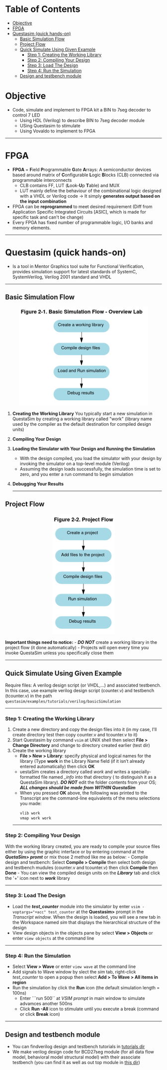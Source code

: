 # Table of Contents
- [Objective](#objective)
- [FPGA](#fpga)
- [Questasim (quick hands-on)](#questasim-quick-hands-on)
  - [Basic Simulation Flow](#basic-simulation-flow)
  - [Project Flow](#project-flow)
  - [Quick Simulate Using Given Example](#quick-simulate-using-given-example)
    - [Step 1: Creating the Working Library](#step-1-creating-the-working-library)
    - [Step 2: Compiling Your Design](#step-2-compiling-your-design)
    - [Step 3: Load The Design](#step-3-load-the-design)
    - [Step 4: Run the Simulation](#step-4-run-the-simulation)
  - [Design and testbench module](#design-and-testbench-module)


# Objective
- Code, simulate and implement to FPGA kit a BIN to 7seg decoder to control 7 LED
    - Using HDL (Verilog) to describe BIN to 7seg decoder module
    - USing Questasim to stimulate
    - Using Vovaldo to implement to FPGA
---

# FPGA

- **FPGA** = **F**ield **P**rogrammable **G**ate **A**rrays: A semiconductor devices based around matrix of **C**onfigurable **L**ogic **B**locks (CLB) connected via programmable interconnects
    - CLB contains FF, LUT (**L**ook-**U**p **T**able) and MUX
    - LUT mainly define the behaviour of the combinational logic designed with a VHDL or Verilog code -> It simply **generates output based on the input combination**
- FPGA can be **reprogrammed** to meet desired requirement (Diff from Application Specific Integrated Circuits [ASIC], which is made for specific task and can't be change)
- Every FPGA has fixed number of programmable logic, I/O banks and memory elements. 

---
# Questasim (quick hands-on)
- Is a tool in Mentor Graphics tool suite for Functional Verification, provides simulation support for latest standards of SystemC, SystemVerilog, Verilog 2001 standard and VHDL

---
## Basic Simulation Flow
<p align="center">
  <img alt="By build a sample project" src="../Pics/SimulationFlowofQuestasim.png " width="82%">
</p>


1. **Creating the Working Library**
    You typically start a new simulation in QuestaSim by creating a working library called "work" (library name used by the compiler as the default destination for compiled design units)
2. **Compiling Your Design**
3. **Loading the Simulator with Your Design and Running the Simulation**
    - With the design compiled, you load the simulator with your design by invoking the simulator on a top-level module (Verilog)
    - Assuming the design loads successfully, the simulation time is set to zero, and you enter a run command to begin simulation
4. **Debugging Your Results**
   
   ---
## Project Flow
<p align="center">
  <img alt="By build a sample project" src="../Pics/ProjectFlowQuestasim.png " width="40%">
</p>

**Important things need to notice:**
    - ***DO NOT*** create a working library in the project flow (it done automatically)
    -  Projects will open every time you invoke QuestaSim unless you specifically close them

---

## Quick Simulate Using Given Example
Require files: A verilog design script (or VHDL,...) and associated testbench. In this case, use example verilog design script (counter.v) and testbench (tcounter.v) in the path ```questasim/examples/tutorials/verilog/basicSimulation```

---

### Step 1: Creating the Working Library
1. Create a new directory and copy the design files into it (in my case, I'll create directory test then copy counter.v and tcounter.v to it)
2. Start Questasim by command ```vsim``` at UNIX shell then select **File > Change Directory** and change to directory created earlier (test dir)
3. Create the working library
    - **File > New > Library**: specify physical and logical names for the library (Type **work** in the Library Name field (if it isn’t already entered automatically) then click **OK**
    - uestaSim creates a directory called *work* and writes a specially-formatted file named *_info* into that directory ( to distinguish it as a QuestaSim library). ***DO NOT*** edit the folder contents from your OS; ***ALL changes should be made from WITHIN QuestaSim***
    - When you pressed **OK** above, the following was printed to the Transcript are the command-line equivalents of the menu selections you made:
        ```
        vlib work
        vmap work work
        ```
    ---

### Step 2: Compiling Your Design 
With the working library created, you are ready to compile your source files either by using the graphic interface or by entering command at the ***QuetaSim> promt*** or mix those 2 method like me as below:
    - Compile design and testbench: Select **Compile > Compile** then select both design and testbench mudules (counter.v and tcounter.v) then click **Compile** then **Done**
    - You can view the compiled design units on the ***Library*** tab and click the '+' icon next to ***work*** library
  
  ---
### Step 3: Load The Design
   -  Load the ***test_counter*** module into the simulator by enter ```vsim -voptargs="+acc" test_counter``` at the **Questasim>** prompt in the *Transcript window*. When the design is loaded, you will see a new tab in the Workspace named *sim* that displays the hierarchical structure of the design
   -  View design objects in the objects pane by select **View > Objects** or enter ```view objects``` at the command line
  
  ---
### Step 4: Run the Simulation
   - Select **View > Wave** or enter ```view wave``` at the command line
   - Add signals to Wave window by slect the *sim* tab, right-click *test_counter* to open a popup then select **Add > To Wave > All items in region**
   - Run the simulation by click the **Run** icon (the default simulation length = 100ns)
       - Enter ```run 500`` at *VSIM prompt* in main window to simulate advamces another 500ns
       - Click **Run -All** icon to stimulate until you execute a break (command or click **Break** icon)
  
---
## Design and testbench module
- You can findverilog design and testbench tutorials in [tutorials dir](../basicTuto/Verilog/)
- We make verilog design code for BCD27seg module (for all data flow model, behavioral model structural model) with their associate testbench (you can find it as well as out top module in [this dir](./))

